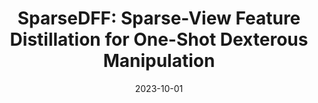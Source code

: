 ---
title: "SparseDFF: Sparse-View Feature Distillation for One-Shot Dexterous Manipulation"
collection: publications
permalink: /publications/sparsedff
excerpt: 'Humans excel at transferring manipulation skills across diverse object shapes, poses, and appearances due to their understanding of semantic correspondences between different instances. To endow robots with a similar high-level understanding, we develop a DFF for 3D scenes, leveraging large 2D vision models to distill semantic features from multiview images. While current research demonstrates advanced performance in reconstructing DFF from dense views, the development of learning a DFF from sparse views is relatively nascent, despite its prevalence in numerous manipulation tasks with fixed cameras. In this work, we introduce \method, a novel method for acquiring view-consistent 3D Distilled Feature Field from sparse RGBD observations, enabling one-shot learning of dexterous manipulations that are transferable to novel scenes. Specifically, we map the image features to the 3D point cloud, allowing for propagation across the 3D space to establish a dense feature field. At the core of SparseDFF is a lightweight feature refinement network, optimized with a contrastive loss between pairwise views after back-projecting the image features onto the 3D point cloud. Additionally, we implement a point-pruning mechanism to augment feature continuity within each local neighborhood. By establishing coherent feature fields on both source and target scenes, we devise an energy function that facilitates the minimization of feature discrepancies w.r.t. the end-effector parameters between the demonstration and the target manipulation. We evaluate our approach using a dexterous hand, mastering real-world manipulations on both rigid and deformable objects, and showcase robust generalization in the face of object and scene-context variations.'
date: '2023-10-01'
venue: 'Arxiv'
image: '/images/sparsedff.png'
weight: 299
arxiv: 'https://arxiv.org/abs/2310.16838'
site: 'https://halowangqx.github.io/SparseDFF'
citation: 'Wang, Q., Zhang, H., Deng, C., You, Y., Dong, H., Zhu, Y., & Guibas, L. (2023). SparseDFF: Sparse-View Feature Distillation for One-Shot Dexterous Manipulation. arXiv preprint arXiv:2310.16838.'
authors: 'Qianxu Wang, Haotong Zhang, Congyue Deng, <b>Yang You</b>, Hao Dong, Yixin Zhu, Leonidas Guibas'
---